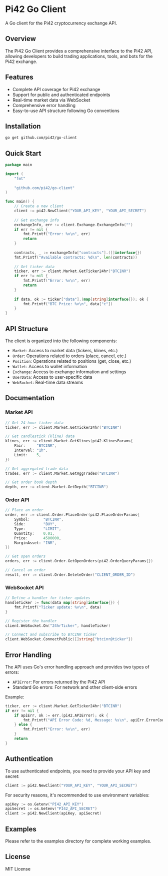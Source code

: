 
# Pi42 Go Client

A Go client for the Pi42 cryptocurrency exchange API.

## Overview

The Pi42 Go Client provides a comprehensive interface to the Pi42 API, allowing developers to build trading applications, tools, and bots for the Pi42 exchange.

## Features

- Complete API coverage for Pi42 exchange
- Support for public and authenticated endpoints
- Real-time market data via WebSocket
- Comprehensive error handling
- Easy-to-use API structure following Go conventions

## Installation

```bash
go get github.com/pi42/go-client
```

## Quick Start

```go
package main

import (
    "fmt"
    
    "github.com/pi42/go-client"
)

func main() {
    // Create a new client
    client := pi42.NewClient("YOUR_API_KEY", "YOUR_API_SECRET")
    
    // Get exchange info
    exchangeInfo, err := client.Exchange.ExchangeInfo("")
    if err != nil {
        fmt.Printf("Error: %v\n", err)
        return
    }
    
    contracts, _ := exchangeInfo["contracts"].([]interface{})
    fmt.Printf("Available contracts: %d\n", len(contracts))
    
    // Get ticker data
    ticker, err := client.Market.GetTicker24hr("BTCINR")
    if err != nil {
        fmt.Printf("Error: %v\n", err)
        return
    }
    
    if data, ok := ticker["data"].(map[string]interface{}); ok {
        fmt.Printf("BTC Price: %v\n", data["c"])
    }
}
```

## API Structure

The client is organized into the following components:

- `Market`: Access to market data (tickers, klines, etc.)
- `Order`: Operations related to orders (place, cancel, etc.)
- `Position`: Operations related to positions (get, close, etc.)
- `Wallet`: Access to wallet information
- `Exchange`: Access to exchange information and settings
- `UserData`: Access to user-specific data
- `WebSocket`: Real-time data streams

## Documentation

### Market API

```go
// Get 24-hour ticker data
ticker, err := client.Market.GetTicker24hr("BTCINR")

// Get candlestick (kline) data
klines, err := client.Market.GetKlines(pi42.KlinesParams{
    Pair:     "BTCINR",
    Interval: "1h",
    Limit:    5,
})

// Get aggregated trade data
trades, err := client.Market.GetAggTrades("BTCINR")

// Get order book depth
depth, err := client.Market.GetDepth("BTCINR")
```

### Order API

```go
// Place an order
order, err := client.Order.PlaceOrder(pi42.PlaceOrderParams{
    Symbol:      "BTCINR",
    Side:        "BUY",
    Type:        "LIMIT",
    Quantity:    0.01,
    Price:       4500000,
    MarginAsset: "INR",
})

// Get open orders
orders, err := client.Order.GetOpenOrders(pi42.OrderQueryParams{})

// Cancel an order
result, err := client.Order.DeleteOrder("CLIENT_ORDER_ID")
```

### WebSocket API

```go
// Define a handler for ticker updates
handleTicker := func(data map[string]interface{}) {
    fmt.Printf("Ticker update: %v\n", data)
}

// Register the handler
client.WebSocket.On("24hrTicker", handleTicker)

// Connect and subscribe to BTCINR ticker
client.WebSocket.ConnectPublic([]string{"btcinr@ticker"})
```

## Error Handling

The API uses Go's error handling approach and provides two types of errors:

- `APIError`: For errors returned by the Pi42 API
- Standard Go errors: For network and other client-side errors

Example:

```go
ticker, err := client.Market.GetTicker24hr("BTCINR")
if err != nil {
    if apiErr, ok := err.(pi42.APIError); ok {
        fmt.Printf("API Error Code: %d, Message: %s\n", apiErr.ErrorCode, apiErr.Message)
    } else {
        fmt.Printf("Error: %v\n", err)
    }
    return
}
```

## Authentication

To use authenticated endpoints, you need to provide your API key and secret:

```go
client := pi42.NewClient("YOUR_API_KEY", "YOUR_API_SECRET")
```

For security reasons, it's recommended to use environment variables:

```go
apiKey := os.Getenv("PI42_API_KEY")
apiSecret := os.Getenv("PI42_API_SECRET")
client := pi42.NewClient(apiKey, apiSecret)
```

## Examples

Please refer to the examples directory for complete working examples.

## License

MIT License
